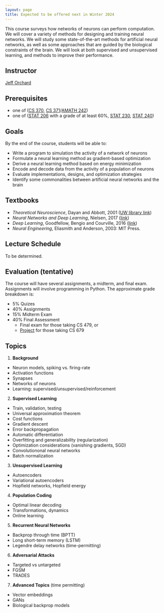 ```yaml
---
layout: page
title: Expected to be offered next in Winter 2024
---
```


This course surveys how networks of neurons can perform computation. We will cover a variety of methods for designing and training neural networks. We will study some state-of-the-art methods for artificial neural networks, as well as some approaches that are guided by the biological constraints of the brain. We will look at both supervised and unsupervised learning, and methods to improve their performance.

## Instructor
[Jeff Orchard](http://cs.uwaterloo.ca/~jorchard)

## Prerequisites
- one of ([CS 370](http://www.ucalendar.uwaterloo.ca/1920/COURSE/course-CS.html#CS370), [CS 371](http://www.ucalendar.uwaterloo.ca/1920/COURSE/course-CS.html#CS371)/[AMATH 242](http://www.ucalendar.uwaterloo.ca/1920/COURSE/course-AMATH.html#AMATH242))
- one of ([STAT 206](https://ucalendar.uwaterloo.ca/2021/COURSE/course-STAT.html#STAT206) with a grade of at least 60%, [STAT 230](https://ucalendar.uwaterloo.ca/2021/COURSE/course-STAT.html#STAT230), [STAT 240](https://ucalendar.uwaterloo.ca/2021/COURSE/course-STAT.html#STAT240))

## Goals
By the end of the course, students will be able to:
- Write a program to simulation the activity of a network of neurons
- Formulate a neural learning method as gradient-based optimization
- Derive a neural learning method based on energy minimization
- Encode and decode data from the activity of a population of neurons
- Evaluate implementations, designs, and optimization strategies
- Identify some commonalities between artificial neural networks and the brain

## Textbooks
- *Theoretical Neuroscience*, Dayan and Abbott, 2001 ([UW library link](http://books.scholarsportal.info.proxy.lib.uwaterloo.ca/viewdoc.html?id=/ebooks/ebooks2/pda/2011-12-01/1/11936.9780262041997))
- *Neural Networks and Deep Learning*, Nielsen, 2017 ([link](http://neuralnetworksanddeeplearning.com/index.html))
- *Deep Learning*, Goodfellow, Bengio and Courville, 2016 ([link](http://www.deeplearningbook.org/))
- *Neural Engineering*, Eliasmith and Anderson, 2003: MIT Press.

## Lecture Schedule
To be determined.

## Evaluation (tentative)
The course will have several assignments, a midterm, and final exam. Assignments will involve programming in Python. The approximate grade breakdown is:
- 5% Quizes
- 40% Assignments
- 15% Midterm Exam
- 40% Final Assessment
  - Final exam for those taking CS 479, or
  - [Project](project.html) for those taking CS 679

## Topics

1. **Background**
- Neuron models, spiking vs. firing-rate
- Activation functions
- Synapses
- Networks of neurons
- Learning: supervised/unsupervised/reinforcement

2. **Supervised Learning**
- Train, validation, testing
- Universal approximation theorem
- Cost functions
- Gradient descent
- Error backpropagation
- Automatic differentiation
- Overfitting and generalizability (regularization)
- Optimization considerations (vanishing gradients, SGD)
- Convolutiononal neural networks
- Batch normalization

3. **Unsupervised Learning**
- Autoencoders
- Variational autoencoders
- Hopfield networks, Hopfield energy

4. **Population Coding**
- Optimal linear decoding
- Transformations, dynamics
- Online learning

5. **Recurrent Neural Networks**
- Backprop through time (BPTT)
- Long short-term memory (LSTM)
- Legendre delay networks (time-permitting)

6. **Adversarial Attacks**
- Targeted vs untargeted
- FGSM
- TRADES

7. **Advanced Topics** (time permitting)
- Vector embeddings
- GANs
- Biological backprop models
